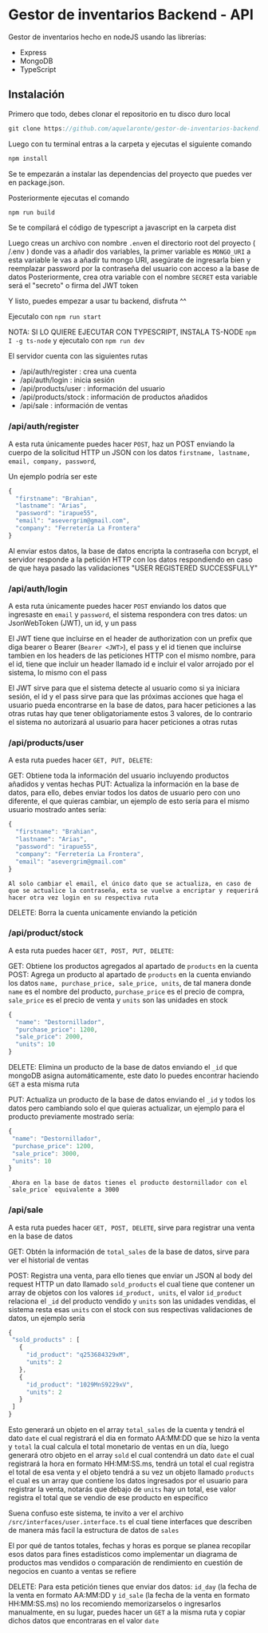 # Gestor de inventarios Backend - API


Gestor de inventarios hecho en nodeJS usando las librerías:

 - Express
 - MongoDB
 - TypeScript

## Instalación

Primero que todo, debes clonar el repositorio en tu disco duro local
```javascript
git clone https://github.com/aquelaronte/gestor-de-inventarios-backend.git
```

Luego con tu terminal entras a la carpeta y ejecutas el siguiente comando
```javascript
npm install
```
Se te empezarán a instalar las dependencias del proyecto que puedes ver en package.json.

Posteriormente ejecutas el comando
```javascript
npm run build
```

Se te compilará el código de typescript a javascript en la carpeta dist

Luego creas un archivo con nombre `.env`en el directorio root del proyecto ( /.env ) donde vas a añadir dos variables, la primer variable es `MONGO_URI` a esta variable le vas a añadir tu mongo URI, asegúrate de ingresarla bien y reemplazar password por la contraseña del usuario con acceso a la base de datos
Posteriormente, crea otra variable con el nombre `SECRET` esta variable será el "secreto" o firma del JWT token
  
Y listo, puedes empezar a usar tu backend, disfruta ^^

Ejecutalo con `npm run start`

NOTA: SI LO QUIERE EJECUTAR CON TYPESCRIPT, INSTALA TS-NODE `npm I -g ts-node` y ejecutalo con `npm run dev`
  
El servidor cuenta con las siguientes rutas

 - /api/auth/register : crea una cuenta
 - /api/auth/login : inicia sesión
 - /api/products/user : información del usuario
 - /api/products/stock : información de productos añadidos
 - /api/sale : información de ventas

### /api/auth/register
  A esta ruta únicamente puedes hacer `POST`, haz un POST enviando la cuerpo de la solicitud HTTP un JSON con los datos `firstname, lastname, email, company, password`,

Un ejemplo podría ser este
  
```javascript
{
  "firstname": "Brahian",
  "lastname": "Arias",
  "password": "irapue55",
  "email": "asevergrim@gmail.com",
  "company": "Ferretería La Frontera"
}
```
  
Al enviar estos datos, la base de datos encripta la contraseña con bcrypt, el servidor responde a la petición HTTP con los datos respondiendo en caso de que haya pasado las validaciones "USER REGISTERED SUCCESSFULLY"
  
### /api/auth/login
  A esta ruta únicamente puedes hacer `POST` enviando los datos que ingresaste en `email` y `password`, el sistema respondera con tres datos: un JsonWebToken (JWT), un id, y un pass
  
  El JWT tiene que incluirse en el header de authorization con un prefix que diga bearer o Bearer (`Bearer <JWT>`), el pass y el id tienen que incluirse tambien en los headers de las peticiones HTTP con el mismo nombre, para el id, tiene que incluir un header llamado id e incluir el valor arrojado por el sistema, lo mismo con el pass
  
  El JWT sirve para que el sistema detecte al usuario como si ya iniciara sesión, el id y el pass sirve para que las próximas acciones que haga el usuario pueda encontrarse en la base de datos, para hacer peticiones a las otras rutas hay que tener obligatoriamente estos 3 valores, de lo contrario el sistema no autorizará al usuario para hacer peticiones a otras rutas
  
### /api/products/user
  A esta ruta puedes hacer `GET, PUT, DELETE`:
  
  GET:
    Obtiene toda la información del usuario incluyendo productos añadidos y ventas hechas
  PUT:
    Actualiza la información en la base de datos, para ello, debes enviar todos los datos de usuario pero con uno diferente, el que quieras cambiar, un ejemplo de esto sería para el mismo usuario mostrado antes sería:
    
```javascript
{
  "firstname": "Brahian",
  "lastname": "Arias",
  "password": "irapue55",
  "company": "Ferretería La Frontera",
  "email": "asevergrim@gmail.com"
}
```
    Al solo cambiar el email, el único dato que se actualiza, en caso de que se actualice la contraseña, esta se vuelve a encriptar y requerirá hacer otra vez login en su respectiva ruta
    
    
   DELETE:
    Borra la cuenta unicamente enviando la petición

### /api/product/stock
  A esta ruta puedes hacer `GET, POST, PUT, DELETE`:
  
  GET:
    Obtiene los productos agregados al apartado de `products` en la cuenta
  POST:
    Agrega un producto al apartado de `products` en la cuenta enviando los datos `name, purchase_price, sale_price, units`, de tal manera donde `name` es el nombre del producto, `purchase_price` es el precio de compra, `sale_price` es el precio de venta y `units` son las unidades en stock
 
```javascript
{
  "name": "Destornillador",
  "purchase_price": 1200,
  "sale_price": 2000,
  "units": 10
}
```

  DELETE:
    Elimina un producto de la base de datos enviando el `_id` que mongoDB asigna automáticamente, este dato lo puedes encontrar haciendo `GET` a esta misma ruta
    
  PUT:
    Actualiza un producto de la base de datos enviando el `_id` y todos los datos pero cambiando solo el que quieras actualizar, un ejemplo para el producto previamente mostrado sería:
    
 ```javascript
 {
  "name": "Destornillador",
  "purchase_price": 1200,
  "sale_price": 3000,
  "units": 10
}
 ```

     Ahora en la base de datos tienes el producto destornillador con el `sale_price` equivalente a 3000
     
### /api/sale
  A esta ruta puedes hacer `GET, POST, DELETE`, sirve para registrar una venta en la base de datos
  
  GET:
    Obtén la información de `total_sales` de la base de datos, sirve para ver el historial de ventas
    
  POST:
    Registra una venta, para ello tienes que enviar un JSON al body del request HTTP un dato llamado `sold_products` el cual tiene que contener un array de objetos con los valores `id_product, units`, el valor `id_product` relaciona el `_id` del producto vendido y `units` son las unidades vendidas, el sistema resta esas `units` con el stock con sus respectivas validaciones de datos, un ejemplo sería
    
 ```javascript
 {
  "sold_products" : [
    {
      "id_product": "q253684329xM",
      "units": 2
    },
    {
      "id_product": "1029MnS9229xV",
      "units": 2
    }
  ]
 }
 ```
 
  Esto generará un objeto en el array `total_sales` de la cuenta y tendrá el dato `date` el cual registrará el dia en formato AA:MM:DD que se hizo la venta y `total` la cual calcula el total monetario de ventas en un día, luego generará otro objeto en el array `sold` el cual contendrá un dato `date` el cual registrará la hora en formato HH:MM:SS.ms, tendrá un total el cual registra el total de esa venta y el objeto tendrá a su vez un objeto llamado `products` el cual es un array que contiene los datos ingresados por el usuario para registrar la venta, notarás que debajo de `units` hay un total, ese valor registra el total que se vendio de ese producto en específico
  
Suena confuso este sistema, te invito a ver el archivo `/src/interfaces/user.interface.ts` el cual tiene interfaces que describen de manera más facil la estructura de datos de `sales`

El por qué de tantos totales, fechas y horas es porque se planea recopilar esos datos para fines estadísticos como implementar un diagrama de productos mas vendidos o comparación de rendimiento en cuestión de negocios en cuanto a ventas se refiere

   DELETE:
     Para esta petición tienes que enviar dos datos: `id_day` (la fecha de la venta en formato AA:MM:DD y `id_sale` (la fecha de la venta en formato HH:MM:SS.ms) no los recomiendo memorizarselos o ingresarlos manualmente, en su lugar, puedes hacer un `GET` a la misma ruta y copiar dichos datos que encontraras en el valor `date`
  
